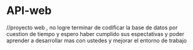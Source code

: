 # API-web
//proyecto web ,
 no logre terminar de codificar la base de datos por cuestion de tiempo y espero haber cumplido sus espectativas y poder aprender a desarrollar mas con ustedes y mejorar el entorno de trabajo